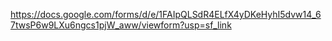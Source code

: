 https://docs.google.com/forms/d/e/1FAIpQLSdR4ELfX4yDKeHyhI5dvw14_67twsP6w9LXu6ngcs1pjW_aww/viewform?usp=sf_link